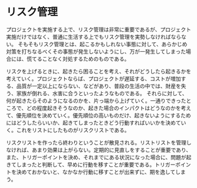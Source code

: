 # リスク管理
プロジェクトを実施する上で、リスク管理は非常に重要であるが、プロジェクト実施だけではなく、普通に生活する上でもリスク管理を実勢しなければならない。
そもそもリスク管理とは、起こるかもしれない事態に対して、あらかじめ対策を打ちなるべくその事態が発生しないようにし、万が一発生してしまった場合には、慌てることなく対処するためのものである。

リスクを上げるときに、起きたら困ることを考え、それがどうしたら起きるかを考えていく。プロジェクトならば、プロジェクトが遅延する、コストが増加する、品質が一定以上にならない、などがあり、普段の生活の中では、財産を失う、家族が倒れる、水害に合うといったようなものである。
それらに対して、何が起きたらそのようになるのかを、片っ端から上げていく。一通りできったところで、どの程度起きそうなのか、起きた場合のインパクトはどうなのかを考えて、優先順位を決めていく。優先順位の高いものだけ、起きないようにするためにはどうしたらいいか、起きてしまったときどう行動すればいいかを決めていく。これをリストにしたものがリスクリストである。

リスクリストを作ったら終わりということが散見される。リストリストを管理しなければ、あまり効果は上がらない。定期的に見直しをすることが重要であり、また、トリガーポイントを決め、それまでにある状況になった場合に、問題が起きてしまったと判断して、早めに行動を移すことが重要である。トリガーポイントを決めておかないと、なかなか行動に移すことが出来ずに、期を逸してしまう。

